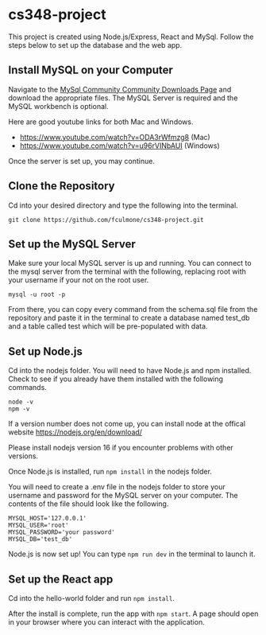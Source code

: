 # cs348-project

This project is created using Node.js/Express, React and MySql. Follow the steps below to set up the database and the web app.

## Install MySQL on your Computer
Navigate to the [MySql Community Community Downloads Page](https://dev.mysql.com/downloads) and download the appropriate files. The MySQL Server is required and the MySQL workbench is optional.

Here are good youtube links for both Mac and Windows.

* https://www.youtube.com/watch?v=ODA3rWfmzg8 (Mac)
* https://www.youtube.com/watch?v=u96rVINbAUI (Windows)

Once the server is set up, you may continue.

## Clone the Repository
Cd into your desired directory and type the following into the terminal.
```
git clone https://github.com/fculmone/cs348-project.git
```

## Set up the MySQL Server
Make sure your local MySQL server is up and running. You can connect to the mysql server from the terminal with the following, replacing root with your username if your not on the root user.
```
mysql -u root -p
```
From there, you can copy every command from the schema.sql file from the repository and paste it in the terminal to create a database named test_db and a table called test which will be pre-populated with data.

## Set up Node.js
Cd into the nodejs folder. You will need to have Node.js and npm installed. Check to see if you already have them installed with the following commands.
```
node -v
npm -v
```
If a version number does not come up, you can install node at the offical website https://nodejs.org/en/download/ 

Please install nodejs version 16 if you encounter problems with other versions.

Once Node.js is installed, run ```npm install``` in the nodejs folder. 

You will need to create a .env file in the nodejs folder to store your username and password for the MySQL server on your computer. The contents of the file should look like the following.

```
MYSQL_HOST='127.0.0.1'
MYSQL_USER='root'
MYSQL_PASSWORD='your password'
MYSQL_DB='test_db'
```

Node.js is now set up! You can type `npm run dev` in the terminal to launch it.


## Set up the React app
Cd into the hello-world folder and run `npm install`. 

After the install is complete, run the app with `npm start`. A page should open in your browser where you can interact with the application.
